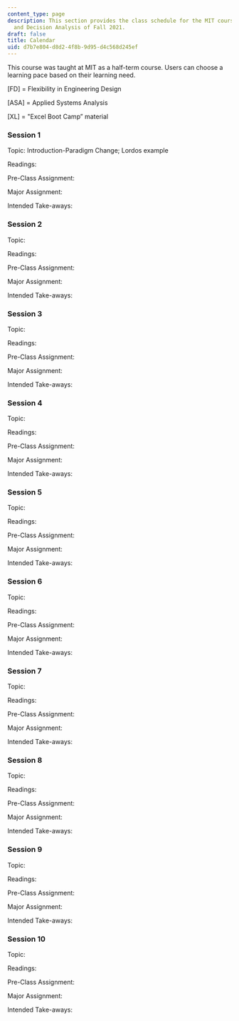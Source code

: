 ```yaml
---
content_type: page
description: This section provides the class schedule for the MIT course IDS.333 Risk
  and Decision Analysis of Fall 2021.
draft: false
title: Calendar
uid: d7b7e804-d8d2-4f8b-9d95-d4c568d245ef
---
```

This course was taught at MIT as a half-term course. Users can choose a learning pace based on their learning need.

\[FD\] = Flexibility in Engineering Design

\[ASA\] = Applied Systems Analysis

\[XL\] = "Excel Boot Camp” material

### Session 1

Topic: Introduction-Paradigm Change; Lordos example

Readings:

Pre-Class Assignment:

Major Assignment:

Intended Take-aways: 

### Session 2

Topic: 

Readings:

Pre-Class Assignment:

Major Assignment:

Intended Take-aways: 

### Session 3

Topic: 

Readings:

Pre-Class Assignment:

Major Assignment:

Intended Take-aways: 

### Session 4

Topic: 

Readings:

Pre-Class Assignment:

Major Assignment:

Intended Take-aways: 

### Session 5

Topic: 

Readings:

Pre-Class Assignment:

Major Assignment:

Intended Take-aways: 

### Session 6

Topic: 

Readings:

Pre-Class Assignment:

Major Assignment:

Intended Take-aways: 

### Session 7

Topic: 

Readings:

Pre-Class Assignment:

Major Assignment:

Intended Take-aways: 

### Session 8

Topic: 

Readings:

Pre-Class Assignment:

Major Assignment:

Intended Take-aways: 

### Session 9

Topic: 

Readings:

Pre-Class Assignment:

Major Assignment:

Intended Take-aways: 

### Session 10

Topic: 

Readings:

Pre-Class Assignment:

Major Assignment:

Intended Take-aways: